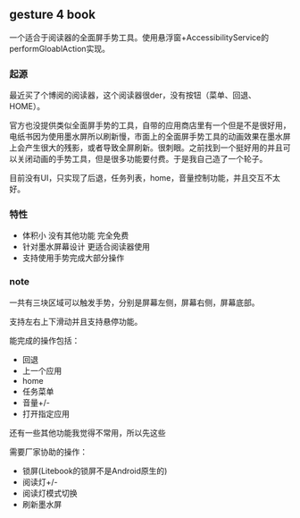 ## gesture 4 book

一个适合于阅读器的全面屏手势工具。使用悬浮窗+AccessibilityService的performGloablAction实现。

### 起源
最近买了个博阅的阅读器，这个阅读器很der，没有按钮（菜单、回退、HOME）。

官方也没提供类似全面屏手势的工具，自带的应用商店里有一个但是不是很好用，电纸书因为使用墨水屏所以刷新慢，市面上的全面屏手势工具的动画效果在墨水屏上会产生很大的残影，或者导致全屏刷新。很刺眼。之前找到一个挺好用的并且可以关闭动画的手势工具，但是很多功能要付费。于是我自己造了一个轮子。

目前没有UI，只实现了后退，任务列表，home，音量控制功能，并且交互不太好。
### 特性

- 体积小 没有其他功能 完全免费
- 针对墨水屏幕设计 更适合阅读器使用
- 支持使用手势完成大部分操作

### note

一共有三块区域可以触发手势，分别是屏幕左侧，屏幕右侧，屏幕底部。

支持左右上下滑动并且支持悬停功能。

能完成的操作包括：

- 回退
- 上一个应用
- home
- 任务菜单
- 音量+/-
- 打开指定应用

还有一些其他功能我觉得不常用，所以先这些

需要厂家协助的操作：

- 锁屏(Litebook的锁屏不是Android原生的)
- 阅读灯+/-
- 阅读灯模式切换
- 刷新墨水屏


